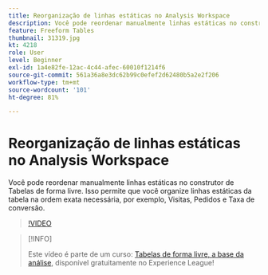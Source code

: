 ```yaml
---
title: Reorganização de linhas estáticas no Analysis Workspace
description: Você pode reordenar manualmente linhas estáticas no construtor de Tabelas de forma livre. Isso permite que você organize linhas estáticas da tabela na ordem exata necessária, por exemplo, Visitas, Pedidos e Taxa de conversão.
feature: Freeform Tables
thumbnail: 31319.jpg
kt: 4218
role: User
level: Beginner
exl-id: 1a4e82fe-12ac-4c44-afec-60010f1214f6
source-git-commit: 561a36a8e3dc62b99c0efef2d62480b5a2e2f206
workflow-type: tm+mt
source-wordcount: '101'
ht-degree: 81%

---
```


# Reorganização de linhas estáticas no Analysis Workspace

Você pode reordenar manualmente linhas estáticas no construtor de Tabelas de forma livre. Isso permite que você organize linhas estáticas da tabela na ordem exata necessária, por exemplo, Visitas, Pedidos e Taxa de conversão.

>[!VIDEO](https://video.tv.adobe.com/v/31319/?quality=12)

>[!INFO]
>
> Este vídeo é parte de um curso: [Tabelas de forma livre, a base da análise](https://experienceleague.adobe.com/?recommended=Analytics-U-1-2020.3), disponível gratuitamente no Experience League!
